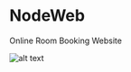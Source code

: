 # NodeWeb
Online Room Booking Website

![alt text](https://github.com/iamhosseindhv/NodeWeb/blob/master/Gifs/rooms-desktop.gif "Logo Title Text 1")
